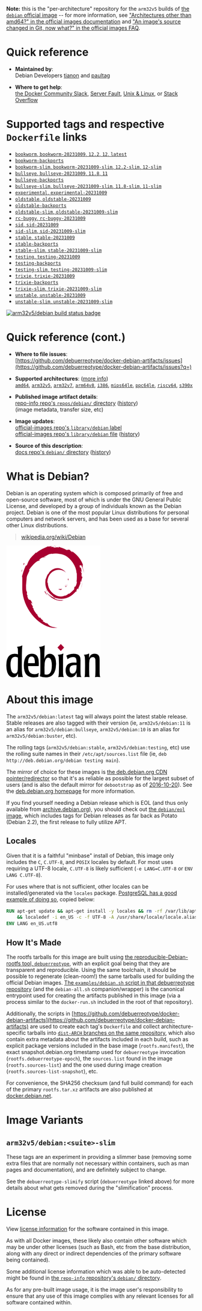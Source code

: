 <!--

********************************************************************************

WARNING:

    DO NOT EDIT "debian/README.md"

    IT IS AUTO-GENERATED

    (from the other files in "debian/" combined with a set of templates)

********************************************************************************

-->

**Note:** this is the "per-architecture" repository for the `arm32v5` builds of [the `debian` official image](https://hub.docker.com/_/debian) -- for more information, see ["Architectures other than amd64?" in the official images documentation](https://github.com/docker-library/official-images#architectures-other-than-amd64) and ["An image's source changed in Git, now what?" in the official images FAQ](https://github.com/docker-library/faq#an-images-source-changed-in-git-now-what).

# Quick reference

-	**Maintained by**:  
	Debian Developers [tianon](https://qa.debian.org/developer.php?login=tianon) and [paultag](https://qa.debian.org/developer.php?login=paultag)

-	**Where to get help**:  
	[the Docker Community Slack](https://dockr.ly/comm-slack), [Server Fault](https://serverfault.com/help/on-topic), [Unix & Linux](https://unix.stackexchange.com/help/on-topic), or [Stack Overflow](https://stackoverflow.com/help/on-topic)

# Supported tags and respective `Dockerfile` links

-	[`bookworm`, `bookworm-20231009`, `12.2`, `12`, `latest`](https://github.com/debuerreotype/docker-debian-artifacts/blob/9bf11d8daef7bf14f85aec6cf44488bf47cb0808/bookworm/Dockerfile)
-	[`bookworm-backports`](https://github.com/debuerreotype/docker-debian-artifacts/blob/9bf11d8daef7bf14f85aec6cf44488bf47cb0808/bookworm/backports/Dockerfile)
-	[`bookworm-slim`, `bookworm-20231009-slim`, `12.2-slim`, `12-slim`](https://github.com/debuerreotype/docker-debian-artifacts/blob/9bf11d8daef7bf14f85aec6cf44488bf47cb0808/bookworm/slim/Dockerfile)
-	[`bullseye`, `bullseye-20231009`, `11.8`, `11`](https://github.com/debuerreotype/docker-debian-artifacts/blob/9bf11d8daef7bf14f85aec6cf44488bf47cb0808/bullseye/Dockerfile)
-	[`bullseye-backports`](https://github.com/debuerreotype/docker-debian-artifacts/blob/9bf11d8daef7bf14f85aec6cf44488bf47cb0808/bullseye/backports/Dockerfile)
-	[`bullseye-slim`, `bullseye-20231009-slim`, `11.8-slim`, `11-slim`](https://github.com/debuerreotype/docker-debian-artifacts/blob/9bf11d8daef7bf14f85aec6cf44488bf47cb0808/bullseye/slim/Dockerfile)
-	[`experimental`, `experimental-20231009`](https://github.com/debuerreotype/docker-debian-artifacts/blob/9bf11d8daef7bf14f85aec6cf44488bf47cb0808/experimental/Dockerfile)
-	[`oldstable`, `oldstable-20231009`](https://github.com/debuerreotype/docker-debian-artifacts/blob/9bf11d8daef7bf14f85aec6cf44488bf47cb0808/oldstable/Dockerfile)
-	[`oldstable-backports`](https://github.com/debuerreotype/docker-debian-artifacts/blob/9bf11d8daef7bf14f85aec6cf44488bf47cb0808/oldstable/backports/Dockerfile)
-	[`oldstable-slim`, `oldstable-20231009-slim`](https://github.com/debuerreotype/docker-debian-artifacts/blob/9bf11d8daef7bf14f85aec6cf44488bf47cb0808/oldstable/slim/Dockerfile)
-	[`rc-buggy`, `rc-buggy-20231009`](https://github.com/debuerreotype/docker-debian-artifacts/blob/9bf11d8daef7bf14f85aec6cf44488bf47cb0808/rc-buggy/Dockerfile)
-	[`sid`, `sid-20231009`](https://github.com/debuerreotype/docker-debian-artifacts/blob/9bf11d8daef7bf14f85aec6cf44488bf47cb0808/sid/Dockerfile)
-	[`sid-slim`, `sid-20231009-slim`](https://github.com/debuerreotype/docker-debian-artifacts/blob/9bf11d8daef7bf14f85aec6cf44488bf47cb0808/sid/slim/Dockerfile)
-	[`stable`, `stable-20231009`](https://github.com/debuerreotype/docker-debian-artifacts/blob/9bf11d8daef7bf14f85aec6cf44488bf47cb0808/stable/Dockerfile)
-	[`stable-backports`](https://github.com/debuerreotype/docker-debian-artifacts/blob/9bf11d8daef7bf14f85aec6cf44488bf47cb0808/stable/backports/Dockerfile)
-	[`stable-slim`, `stable-20231009-slim`](https://github.com/debuerreotype/docker-debian-artifacts/blob/9bf11d8daef7bf14f85aec6cf44488bf47cb0808/stable/slim/Dockerfile)
-	[`testing`, `testing-20231009`](https://github.com/debuerreotype/docker-debian-artifacts/blob/9bf11d8daef7bf14f85aec6cf44488bf47cb0808/testing/Dockerfile)
-	[`testing-backports`](https://github.com/debuerreotype/docker-debian-artifacts/blob/9bf11d8daef7bf14f85aec6cf44488bf47cb0808/testing/backports/Dockerfile)
-	[`testing-slim`, `testing-20231009-slim`](https://github.com/debuerreotype/docker-debian-artifacts/blob/9bf11d8daef7bf14f85aec6cf44488bf47cb0808/testing/slim/Dockerfile)
-	[`trixie`, `trixie-20231009`](https://github.com/debuerreotype/docker-debian-artifacts/blob/9bf11d8daef7bf14f85aec6cf44488bf47cb0808/trixie/Dockerfile)
-	[`trixie-backports`](https://github.com/debuerreotype/docker-debian-artifacts/blob/9bf11d8daef7bf14f85aec6cf44488bf47cb0808/trixie/backports/Dockerfile)
-	[`trixie-slim`, `trixie-20231009-slim`](https://github.com/debuerreotype/docker-debian-artifacts/blob/9bf11d8daef7bf14f85aec6cf44488bf47cb0808/trixie/slim/Dockerfile)
-	[`unstable`, `unstable-20231009`](https://github.com/debuerreotype/docker-debian-artifacts/blob/9bf11d8daef7bf14f85aec6cf44488bf47cb0808/unstable/Dockerfile)
-	[`unstable-slim`, `unstable-20231009-slim`](https://github.com/debuerreotype/docker-debian-artifacts/blob/9bf11d8daef7bf14f85aec6cf44488bf47cb0808/unstable/slim/Dockerfile)

[![arm32v5/debian build status badge](https://img.shields.io/jenkins/s/https/doi-janky.infosiftr.net/job/multiarch/job/arm32v5/job/debian.svg?label=arm32v5/debian%20%20build%20job)](https://doi-janky.infosiftr.net/job/multiarch/job/arm32v5/job/debian/)

# Quick reference (cont.)

-	**Where to file issues**:  
	[https://github.com/debuerreotype/docker-debian-artifacts/issues](https://github.com/debuerreotype/docker-debian-artifacts/issues?q=)

-	**Supported architectures**: ([more info](https://github.com/docker-library/official-images#architectures-other-than-amd64))  
	[`amd64`](https://hub.docker.com/r/amd64/debian/), [`arm32v5`](https://hub.docker.com/r/arm32v5/debian/), [`arm32v7`](https://hub.docker.com/r/arm32v7/debian/), [`arm64v8`](https://hub.docker.com/r/arm64v8/debian/), [`i386`](https://hub.docker.com/r/i386/debian/), [`mips64le`](https://hub.docker.com/r/mips64le/debian/), [`ppc64le`](https://hub.docker.com/r/ppc64le/debian/), [`riscv64`](https://hub.docker.com/r/riscv64/debian/), [`s390x`](https://hub.docker.com/r/s390x/debian/)

-	**Published image artifact details**:  
	[repo-info repo's `repos/debian/` directory](https://github.com/docker-library/repo-info/blob/master/repos/debian) ([history](https://github.com/docker-library/repo-info/commits/master/repos/debian))  
	(image metadata, transfer size, etc)

-	**Image updates**:  
	[official-images repo's `library/debian` label](https://github.com/docker-library/official-images/issues?q=label%3Alibrary%2Fdebian)  
	[official-images repo's `library/debian` file](https://github.com/docker-library/official-images/blob/master/library/debian) ([history](https://github.com/docker-library/official-images/commits/master/library/debian))

-	**Source of this description**:  
	[docs repo's `debian/` directory](https://github.com/docker-library/docs/tree/master/debian) ([history](https://github.com/docker-library/docs/commits/master/debian))

# What is Debian?

Debian is an operating system which is composed primarily of free and open-source software, most of which is under the GNU General Public License, and developed by a group of individuals known as the Debian project. Debian is one of the most popular Linux distributions for personal computers and network servers, and has been used as a base for several other Linux distributions.

> [wikipedia.org/wiki/Debian](https://en.wikipedia.org/wiki/Debian)

![logo](https://raw.githubusercontent.com/docker-library/docs/b449be7df57e9ed9086bb5821bfb5d6cdc5d67a4/debian/logo.png)

# About this image

The `arm32v5/debian:latest` tag will always point the latest stable release. Stable releases are also tagged with their version (ie, `arm32v5/debian:11` is an alias for `arm32v5/debian:bullseye`, `arm32v5/debian:10` is an alias for `arm32v5/debian:buster`, etc).

The rolling tags (`arm32v5/debian:stable`, `arm32v5/debian:testing`, etc) use the rolling suite names in their `/etc/apt/sources.list` file (ie, `deb http://deb.debian.org/debian testing main`).

The mirror of choice for these images is [the deb.debian.org CDN pointer/redirector](https://deb.debian.org) so that it's as reliable as possible for the largest subset of users (and is also the default mirror for `debootstrap` as of [2016-10-20](https://anonscm.debian.org/cgit/d-i/debootstrap.git/commit/?id=9e8bc60ad1ccf3a25ce7890526b70059f3e770de)). See the [deb.debian.org homepage](https://deb.debian.org) for more information.

If you find yourself needing a Debian release which is EOL (and thus only available from [archive.debian.org](http://archive.debian.org)), you should check out [the `debian/eol` image](https://hub.docker.com/r/debian/eol/), which includes tags for Debian releases as far back as Potato (Debian 2.2), the first release to fully utilize APT.

## Locales

Given that it is a faithful "minbase" install of Debian, this image only includes the `C`, `C.UTF-8`, and `POSIX` locales by default. For most uses requiring a UTF-8 locale, `C.UTF-8` is likely sufficient (`-e LANG=C.UTF-8` or `ENV LANG C.UTF-8`).

For uses where that is not sufficient, other locales can be installed/generated via the `locales` package. [PostgreSQL has a good example of doing so](https://github.com/docker-library/postgres/blob/69bc540ecfffecce72d49fa7e4a46680350037f9/9.6/Dockerfile#L21-L24), copied below:

```dockerfile
RUN apt-get update && apt-get install -y locales && rm -rf /var/lib/apt/lists/* \
	&& localedef -i en_US -c -f UTF-8 -A /usr/share/locale/locale.alias en_US.UTF-8
ENV LANG en_US.utf8
```

## How It's Made

The rootfs tarballs for this image are built using [the reproducible-Debian-rootfs tool, `debuerreotype`](https://github.com/debuerreotype/debuerreotype), with an explicit goal being that they are transparent and reproducible. Using the same toolchain, it should be possible to regenerate (clean-room!) the same tarballs used for building the official Debian images. [The `examples/debian.sh` script in that debuerreotype repository](https://github.com/debuerreotype/debuerreotype/blob/master/examples/debian.sh) (and the `debian-all.sh` companion/wrapper) is the canonical entrypoint used for creating the artifacts published in this image (via a process similar to the `docker-run.sh` included in the root of that repository).

Additionally, the scripts in [https://github.com/debuerreotype/docker-debian-artifacts](https://github.com/debuerreotype/docker-debian-artifacts) are used to create each tag's `Dockerfile` and collect architecture-specific tarballs into [`dist-ARCH` branches on the same repository](https://github.com/debuerreotype/docker-debian-artifacts/branches), which also contain extra metadata about the artifacts included in each build, such as explicit package versions included in the base image (`rootfs.manifest`), the exact snapshot.debian.org timestamp used for `debuerreotype` invocation (`rootfs.debuerreotype-epoch`), the `sources.list` found in the image (`rootfs.sources-list`) and the one used during image creation (`rootfs.sources-list-snapshot`), etc.

For convenience, the SHA256 checksum (and full build command) for each of the primary `rootfs.tar.xz` artifacts are also published at [docker.debian.net](https://docker.debian.net/).

# Image Variants

## `arm32v5/debian:<suite>-slim`

These tags are an experiment in providing a slimmer base (removing some extra files that are normally not necessary within containers, such as man pages and documentation), and are definitely subject to change.

See the `debuerreotype-slimify` script (`debuerreotype` linked above) for more details about what gets removed during the "slimification" process.

# License

View [license information](https://www.debian.org/social_contract#guidelines) for the software contained in this image.

As with all Docker images, these likely also contain other software which may be under other licenses (such as Bash, etc from the base distribution, along with any direct or indirect dependencies of the primary software being contained).

Some additional license information which was able to be auto-detected might be found in [the `repo-info` repository's `debian/` directory](https://github.com/docker-library/repo-info/tree/master/repos/debian).

As for any pre-built image usage, it is the image user's responsibility to ensure that any use of this image complies with any relevant licenses for all software contained within.

